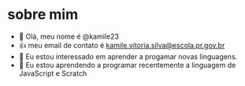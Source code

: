 # sobre mim
- 👋 Olá, meu nome é @kamile23
- :+1: meu email de contato é kamile.vitoria.silva@escola.pr.gov.br
- 👀 Eu estou interessado em aprender a progamar novas linguagens.
- 🌱 Eu estou aprendendo a programar recentemente a linguagem de JavaScript e Scratch
